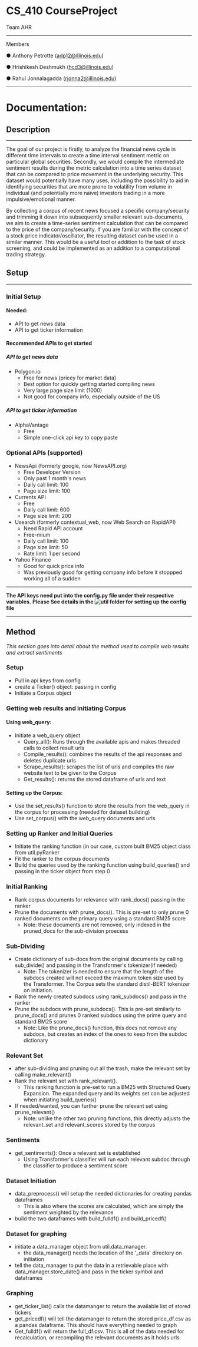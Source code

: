 # CS_410 CourseProject

Team AHR
***
Members

●	Anthony Petrotte (adp12@illinois.edu)

●	Hrishikesh Deshmukh (hcd3@illinois.edu)

●	Rahul Jonnalagadda (rjonna2@illinois.edu)

***
# Documentation:

## Description
------

The goal of our project is firstly, to analyze the financial news cycle in different time intervals to create a time interval sentiment metric on particular global securities. Secondly, we would compile the intermediate sentiment results during the metric calculation into a time series dataset that can be compared to price movement in the underlying security. This dataset would potentially have many uses, including the possibility to aid in identifying securities that are more prone to volatility from volume in individual (and potentially more naïve) investors trading in a more impulsive/emotional manner. 

By collecting a corpus of recent news focused a specific company/security and trimming it down into subsequently smaller relevant sub-documents, we aim to create a time-series sentiment calculation that can be compared to the price of the company/security. If you are familiar with the concept of a stock price indicator/oscillator, the resulting dataset can be used in a similar manner. This would be a useful tool or addition to the task of stock screening, and could be implemented as an addition to a computational trading strategy.


## Setup
------


### Initial Setup
  

#### Needed:
* API to get news data
* API to get ticker information

#### Recommended APIs to get started

##### API to get news data
* Polygon.io
  * Free for news (pricey for market data)
  * Best option for quickly getting started compiling news
  * Very large page size limit (1000)
  * Not good for company info, especially outside of the US

##### API to get ticker information
* AlphaVantage
  * Free
  * Simple one-click api key to copy paste
 
### Optional APIs (supported)
* NewsApi (formerly google, now NewsAPI.org)
  * Free Developer Version
  * Only past 1 month's news
  * Daily call limit: 100
  * Page size limit: 100
* Currents API
  * Free
  * Daily call limit: 600
  * Page size limit: 200
* Usearch (formerly contextual_web, now Web Search on RapidAPI)
  * Need Rapid API account
  * Free-mium
  * Daily call limit: 100
  * Page size limit: 50
  * Rate limit: 1 per second
* Yahoo Finance
  * Good for quick price info
  * Was previously good for getting company info before it stoppped working all of a sudden

***
**The API keys need put into the config.py file under their respective variables.**
**Please See details in the ![util](./util/) folder for setting up the config file**
***

## Method
*This section goes into detail about the method used to compile web results and extract sentiments*

### Setup
* Pull in api keys from config
* create a Ticker() object: passing in config
* Initiate a Corpus object
### Getting web results and initiating Corpus
#### Using web_query:
* Initiate a web_query object
  * Query_all(): Runs through the available apis and makes threaded calls to collect result urls
  * Compile_results(): combines the results of the api responses and deletes duplicate urls
  * Scrape_results(): scrapes the list of urls and compiles the raw website text to be given to the Corpus
  * Get_results(): returns the stored dataframe of urls and text
#### Setting up the Corpus:
* Use the set_results() function to store the results from the web_query in the corpus for processing (needed for dataset building)
* Use set_corpus() with the web_query documents and urls
### Setting up Ranker and Initial Queries
* Initiate the ranking function (in our case, custom built BM25 object class from util.pyRanker
* Fit the ranker to the corpus documents
* Build the queries used by the ranking function using build_queries() and passing in the ticker object from step 0
### Initial Ranking
* Rank corpus documents for relevance with rank_docs() passing in the ranker
* Prune the documents with prune_docs(). This is pre-set to only prune 0 ranked documents on the primary query using a standard BM25 score
  * Note: these documents are not removed, only indexed in the pruned_docs for the sub-division proecess
### Sub-Dividing
* Create dictionary of sub-docs from the original documents by calling sub_divide() and passing in the Transformer's tokenizer(if needed)
  * Note: The tokenizer is needed to ensure that the length of the subdocs created will not exceed the maximum token size used by the Transformer. The Corpus sets the standard distil-BERT tokenizer on initiation.
* Rank the newly created subdocs using rank_subdocs() and pass in the ranker
* Prune the subdocs with prune_subdocs(). This is pre-set similarly to prune_docs() and prunes 0 ranked subdocs using the prime query and standard BM25 score
  * Note: Like the prune_docs() function, this does not remove any subdocs, but creates an index of the ones to keep from the subdoc dictionary
### Relevant Set
* after sub-dividing and pruning out all the trash, make the relevant set by calling make_relevant()
* Rank the relevant set with rank_relevant().
  * This ranking function is pre-set to run a BM25 with Structured Query Expansion. The expanded query and its weights set can be adjusted when initiating build_queries()
* If needed/wanted, you can further prune the relevant set using prune_relevant()
  * Note: unlike the other two pruning functions, this directly adjusts the relevant_set and relevant_scores stored by the corpus
### Sentiments
* get_sentiments(): Once a relevant set is established
  * Using Transformer's classifier will run each relevant subdoc through the classifier to produce a sentiment score
### Dataset Initiation
* data_preprocess() will setup the needed dictionaries for creating pandas dataframes
  * This is also where the scores are calculated, which are simply the sentiment weighted by the relevance
* build the two dataframes with build_fulldf() and build_pricedf()
### Dataset for graphing
* initiate a data_manager object from util.data_manager.
  * the data_manager() needs the location of the '_data' directory on initiation
* tell the data_manager to put the data in a retrievable place with data_manager.store_date() and pass in the ticker symbol and dataframes
### Graphing
* get_ticker_list() calls the datamanger to return the available list of stored tickers 
* get_pricedf() will tell the datamanger to return the stored price_df.csv as a pandas dataframe. This should have everything needed to graph
* Get_fulldf() will return the full_df.csv. This is all of the data needed for recalculation, or recompiling the relevant documents as it holds urls
